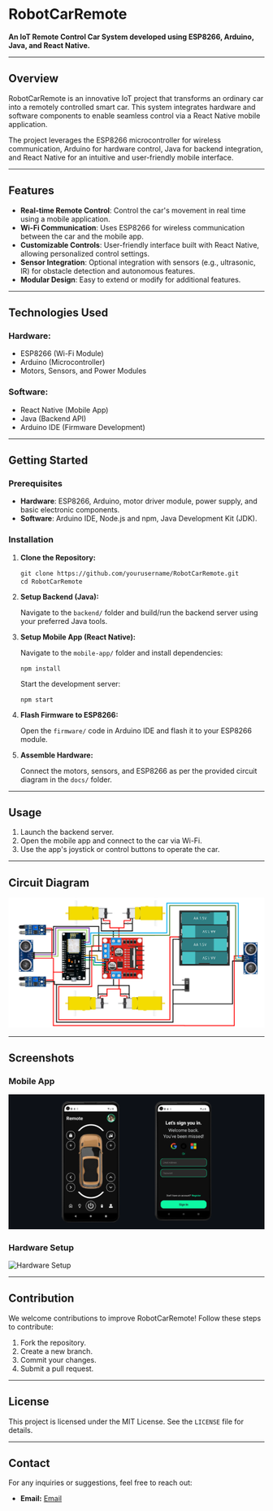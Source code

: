 <h1>RobotCarRemote</h1>
<p><strong>An IoT Remote Control Car System developed using ESP8266, Arduino, Java, and React Native.</strong></p>

<hr>
<h2>Overview</h2>
<p>
        RobotCarRemote is an innovative IoT project that transforms an ordinary car into a remotely controlled smart car. 
        This system integrates hardware and software components to enable seamless control via a React Native mobile application.
</p>
<p>
        The project leverages the ESP8266 microcontroller for wireless communication, Arduino for hardware control, Java for backend integration, 
        and React Native for an intuitive and user-friendly mobile interface.
</p>
<hr>
<h2>Features</h2>
<ul>
    <li><strong>Real-time Remote Control</strong>: Control the car's movement in real time using a mobile application.</li>
    <li><strong>Wi-Fi Communication</strong>: Uses ESP8266 for wireless communication between the car and the mobile app.</li>
    <li><strong>Customizable Controls</strong>: User-friendly interface built with React Native, allowing personalized control settings.</li>
    <li><strong>Sensor Integration</strong>: Optional integration with sensors (e.g., ultrasonic, IR) for obstacle detection and autonomous features.</li>
    <li><strong>Modular Design</strong>: Easy to extend or modify for additional features.</li>
</ul>

<hr>
    <h2>Technologies Used</h2>
    <h3>Hardware:</h3>
<ul>
    <li>ESP8266 (Wi-Fi Module)</li>
    <li>Arduino (Microcontroller)</li>
    <li>Motors, Sensors, and Power Modules</li>
</ul>
<h3>Software:</h3>
<ul>
    <li>React Native (Mobile App)</li>
    <li>Java (Backend API)</li>
    <li>Arduino IDE (Firmware Development)</li>
</ul>
<hr>
<h2>Getting Started</h2>
<h3>Prerequisites</h3>
<ul>
    <li><strong>Hardware</strong>: ESP8266, Arduino, motor driver module, power supply, and basic electronic components.</li>
    <li><strong>Software</strong>: Arduino IDE, Node.js and npm, Java Development Kit (JDK).</li>
</ul>
<h3>Installation</h3>
<ol>
    <li>
        <strong>Clone the Repository:</strong>
        <pre><code>git clone https://github.com/yourusername/RobotCarRemote.git
cd RobotCarRemote</code></pre>
        </li>
        <li><strong>Setup Backend (Java):</strong>
            <p>Navigate to the <code>backend/</code> folder and build/run the backend server using your preferred Java tools.</p>
        </li>
        <li><strong>Setup Mobile App (React Native):</strong>
            <p>Navigate to the <code>mobile-app/</code> folder and install dependencies:</p>
            <pre><code>npm install</code></pre>
            <p>Start the development server:</p>
            <pre><code>npm start</code></pre>
        </li>
        <li><strong>Flash Firmware to ESP8266:</strong>
            <p>Open the <code>firmware/</code> code in Arduino IDE and flash it to your ESP8266 module.</p>
        </li>
        <li><strong>Assemble Hardware:</strong>
            <p>Connect the motors, sensors, and ESP8266 as per the provided circuit diagram in the <code>docs/</code> folder.</p>
        </li>
</ol>
<hr>
<h2>Usage</h2>
<ol>
    <li>Launch the backend server.</li>
    <li>Open the mobile app and connect to the car via Wi-Fi.</li>
    <li>Use the app's joystick or control buttons to operate the car.</li>
</ol>
<hr>
<h2>Circuit Diagram</h2>
<img src="https://github.com/hasunB/RobotCarRemote/blob/main/circuit_diagram.png" alt="Circuit Diagram">
<hr>
<h2>Screenshots</h2>
    <h3>Mobile App</h3>
    <img src="https://github.com/hasunB/RobotCarRemote/blob/main/Front-end(Mobile)/mobileapp.png" alt="Mobile App Screenshot">
    <h3>Hardware Setup</h3>
    <img src="docs/screenshots/hardware-setup.png" alt="Hardware Setup">
<hr>
<h2>Contribution</h2>
<p>We welcome contributions to improve RobotCarRemote! Follow these steps to contribute:</p>
<ol>
    <li>Fork the repository.</li>
    <li>Create a new branch.</li>
    <li>Commit your changes.</li>
    <li>Submit a pull request.</li>
</ol>
<hr>
<h2>License</h2>
<p>This project is licensed under the MIT License. See the <code>LICENSE</code> file for details.</p>
<hr>
<h2>Contact</h2>
<p>For any inquiries or suggestions, feel free to reach out:</p>
<ul>
    <li><strong>Email:</strong> <a href="mailto:hasunbandara17@gmail.com">Email</a></li>
</ul>
